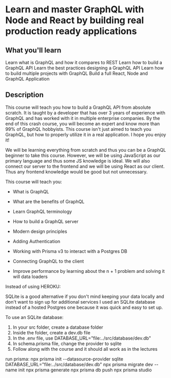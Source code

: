 # Learn and master GraphQL with Node and React by building real production ready applications

## What you'll learn

Learn what is GraphQL and how it compares to REST
Learn how to build a GraphQL API
Learn the best practices designing a GraphQL API
Learn how to build multiple projects with GraphQL
Build a full React, Node and GraphQL Application

## Description

This course will teach you how to build a GraphQL API from absolute scratch. It is taught by a developer that has over 3 years of experience with GraphQL and has worked with it in multiple enterprise companies. By the end of this crash course, you will become an expert and know more than 99% of GraphQL hobbyists. This course isn't just aimed to teach you GraphQL, but how to properly utilize it in a real application. I hope you enjoy it!

We will be learning everything from scratch and thus you can be a GraphQL beginner to take this course. However, we will be using JavaScript as our primary language and thus some JS knowledge is ideal. We will also connect our server to the frontend and we will be using React as our client. Thus any frontend knowledge would be good but not unnecessary.

This course will teach you:

- What is GraphQL

- What are the benefits of GraphQL

- Learn GraphQL terminology

- How to build a GraphQL server

- Modern design principles

- Adding Authentication

- Working with Prisma v3 to interact with a Postgres DB

- Connecting GraphQL to the client

- Improve performance by learning about the n + 1 problem and solving it will data loaders

Instead of using HEROKU:

SQLite is a good alternative if you don't mind keeping your data locally and don't want to sign up for additional services
I used an SQLite database instead of a hosted Postgres one because it was quick and easy to set up.

To use an SQLite database:

1. In your src folder, create a database folder
2. Inside the folder, create a dev.db file
3. In the .env file, use DATABASE_URL="file:../src/database/dev.db"
4. In schema.prisma file, change the provider to sqlite
5. Follow along with the course and it should all work as in the lectures

run prisma:
npx prisma init --datasource-provider sqlite
DATABASE_URL="file:../src/database/dev.db"
npx prisma migrate dev --name init
npx prisma generate
npx prisma db push
npx prisma studio
